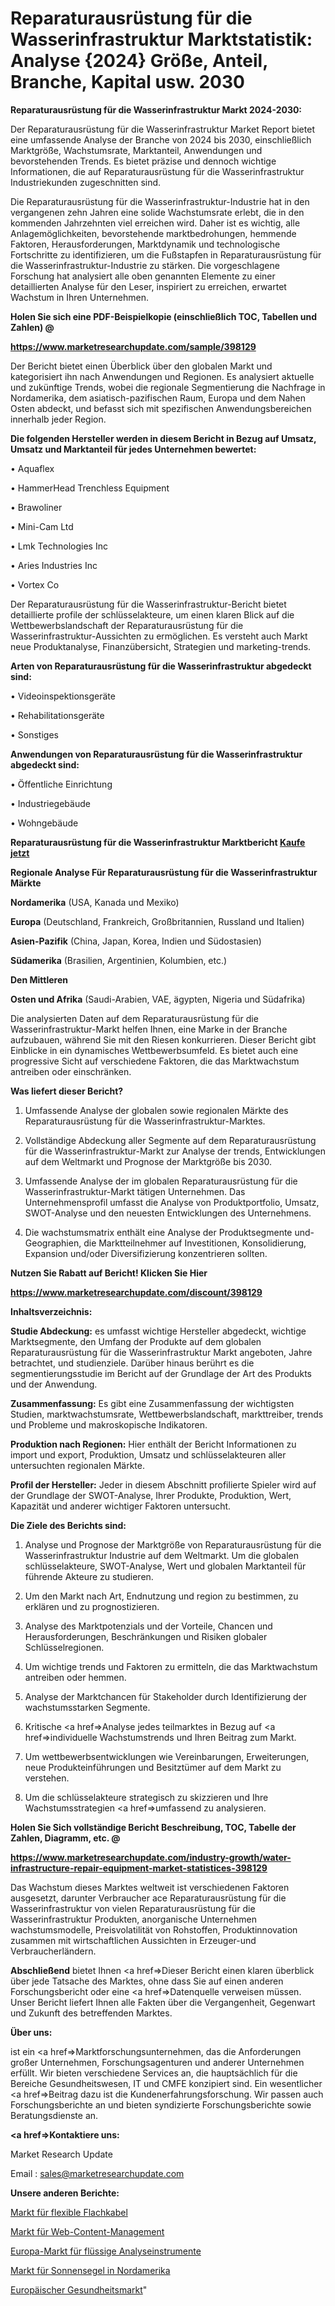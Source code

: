 # Reparaturausrüstung für die Wasserinfrastruktur Marktstatistik: Analyse {2024} Größe, Anteil, Branche, Kapital usw. 2030

<strong>Reparaturausrüstung für die Wasserinfrastruktur Markt 2024-2030:</strong>

Der Reparaturausrüstung für die Wasserinfrastruktur Market Report bietet eine umfassende Analyse der Branche von 2024 bis 2030, einschließlich Marktgröße, Wachstumsrate, Marktanteil, Anwendungen und bevorstehenden Trends. Es bietet präzise und dennoch wichtige Informationen, die auf Reparaturausrüstung für die Wasserinfrastruktur Industriekunden zugeschnitten sind.

Die Reparaturausrüstung für die Wasserinfrastruktur-Industrie hat in den vergangenen zehn Jahren eine solide Wachstumsrate erlebt, die in den kommenden Jahrzehnten viel erreichen wird. Daher ist es wichtig, alle Anlagemöglichkeiten, bevorstehende marktbedrohungen, hemmende Faktoren, Herausforderungen, Marktdynamik und technologische Fortschritte zu identifizieren, um die Fußstapfen in Reparaturausrüstung für die Wasserinfrastruktur-Industrie zu stärken. Die vorgeschlagene Forschung hat analysiert alle oben genannten Elemente zu einer detaillierten Analyse für den Leser, inspiriert zu erreichen, erwartet Wachstum in Ihren Unternehmen.



<strong>Holen Sie sich eine PDF-Beispielkopie (einschließlich TOC, Tabellen und Zahlen) @
</strong>

<strong><a href=https://www.marketresearchupdate.com/sample/398129>

<strong>https://www.marketresearchupdate.com/sample/398129</u></font></a></strong></strong>

Der Bericht bietet einen Überblick über den globalen Markt und kategorisiert ihn nach Anwendungen und Regionen. Es analysiert aktuelle und zukünftige Trends, wobei die regionale Segmentierung die Nachfrage in Nordamerika, dem asiatisch-pazifischen Raum, Europa und dem Nahen Osten abdeckt, und befasst sich mit spezifischen Anwendungsbereichen innerhalb jeder Region.



<strong>Die folgenden Hersteller werden in diesem Bericht in Bezug auf Umsatz, Umsatz und Marktanteil für jedes Unternehmen bewertet:</strong>

• Aquaflex

• HammerHead Trenchless Equipment

• Brawoliner

• Mini-Cam Ltd

• Lmk Technologies Inc

• Aries Industries Inc

• Vortex Co

Der Reparaturausrüstung für die Wasserinfrastruktur-Bericht bietet detaillierte profile der schlüsselakteure, um einen klaren Blick auf die Wettbewerbslandschaft der Reparaturausrüstung für die Wasserinfrastruktur-Aussichten zu ermöglichen. Es versteht auch Markt neue Produktanalyse, Finanzübersicht, Strategien und marketing-trends.



<strong>Arten von Reparaturausrüstung für die Wasserinfrastruktur abgedeckt sind:</strong>

• Videoinspektionsgeräte

• Rehabilitationsgeräte

• Sonstiges



<strong>Anwendungen von Reparaturausrüstung für die Wasserinfrastruktur abgedeckt sind:</strong>

• Öffentliche Einrichtung

• Industriegebäude

• Wohngebäude



<strong>Reparaturausrüstung für die Wasserinfrastruktur Marktbericht <a href=https://www.marketresearchupdate.com/buynow/398129>Kaufe jetzt</a></strong>



<strong>Regionale Analyse Für Reparaturausrüstung für die Wasserinfrastruktur Märkte</strong>



<strong>Nordamerika</strong> (USA, Kanada und Mexiko)



<strong>Europa</strong> (Deutschland, Frankreich, Großbritannien, Russland und Italien)



<strong>Asien-Pazifik</strong> (China, Japan, Korea, Indien und Südostasien)



<strong>Südamerika</strong> (Brasilien, Argentinien, Kolumbien, etc.)



<strong>Den Mittleren</strong> 

<strong>Osten und Afrika</strong> (Saudi-Arabien, VAE, ägypten, Nigeria und Südafrika)

Die analysierten Daten auf dem Reparaturausrüstung für die Wasserinfrastruktur-Markt helfen Ihnen, eine Marke in der Branche aufzubauen, während Sie mit den Riesen konkurrieren. Dieser Bericht gibt Einblicke in ein dynamisches Wettbewerbsumfeld. Es bietet auch eine progressive Sicht auf verschiedene Faktoren, die das Marktwachstum antreiben oder einschränken.



<strong>Was liefert dieser Bericht?</strong>

1. Umfassende Analyse der globalen sowie regionalen Märkte des Reparaturausrüstung für die Wasserinfrastruktur-Marktes.

2. Vollständige Abdeckung aller Segmente auf dem Reparaturausrüstung für die Wasserinfrastruktur-Markt zur Analyse der trends, Entwicklungen auf dem Weltmarkt und Prognose der Marktgröße bis 2030.

3. Umfassende Analyse der im globalen Reparaturausrüstung für die Wasserinfrastruktur-Markt tätigen Unternehmen. Das Unternehmensprofil umfasst die Analyse von Produktportfolio, Umsatz, SWOT-Analyse und den neuesten Entwicklungen des Unternehmens.

4. Die wachstumsmatrix enthält eine Analyse der Produktsegmente und-Geographien, die Marktteilnehmer auf Investitionen, Konsolidierung, Expansion und/oder Diversifizierung konzentrieren sollten.



<strong>Nutzen Sie Rabatt auf Bericht! Klicken Sie Hier
</strong>

<strong><a href=https://www.marketresearchupdate.com/discount/398129>https://www.marketresearchupdate.com/discount/398129</b></u></font></strong></a>



<strong>Inhaltsverzeichnis:</strong>



<strong>Studie Abdeckung:</strong> es umfasst wichtige Hersteller abgedeckt, wichtige Marktsegmente, den Umfang der Produkte auf dem globalen Reparaturausrüstung für die Wasserinfrastruktur Markt angeboten, Jahre betrachtet, und studienziele. Darüber hinaus berührt es die segmentierungsstudie im Bericht auf der Grundlage der Art des Produkts und der Anwendung.



<strong>Zusammenfassung:</strong> Es gibt eine Zusammenfassung der wichtigsten Studien, marktwachstumsrate, Wettbewerbslandschaft, markttreiber, trends und Probleme und makroskopische Indikatoren.



<strong>Produktion nach Regionen:</strong> Hier enthält der Bericht Informationen zu import und export, Produktion, Umsatz und schlüsselakteuren aller untersuchten regionalen Märkte.



<strong>Profil der Hersteller:</strong> Jeder in diesem Abschnitt profilierte Spieler wird auf der Grundlage der SWOT-Analyse, Ihrer Produkte, Produktion, Wert, Kapazität und anderer wichtiger Faktoren untersucht.



<strong>Die Ziele des Berichts sind:</strong>

1) Analyse und Prognose der Marktgröße von Reparaturausrüstung für die Wasserinfrastruktur Industrie auf dem Weltmarkt.
Um die globalen schlüsselakteure, SWOT-Analyse, Wert und globalen Marktanteil für führende Akteure zu studieren.

2) Um den Markt nach Art, Endnutzung und region zu bestimmen, zu erklären und zu prognostizieren.

3) Analyse des Marktpotenzials und der Vorteile, Chancen und Herausforderungen, Beschränkungen und Risiken globaler Schlüsselregionen.

4) Um wichtige trends und Faktoren zu ermitteln, die das Marktwachstum antreiben oder hemmen.

5) Analyse der Marktchancen für Stakeholder durch Identifizierung der wachstumsstarken Segmente.

6) Kritische <a href=>Analyse</a> jedes teilmarktes in Bezug auf <a href=>individuelle</a> Wachstumstrends und Ihren Beitrag zum Markt.

7) Um wettbewerbsentwicklungen wie Vereinbarungen, Erweiterungen, neue Produkteinführungen und Besitztümer auf dem Markt zu verstehen.

8) Um die schlüsselakteure strategisch zu skizzieren und Ihre Wachstumsstrategien <a href=>umfassend</a> zu analysieren.



<strong>Holen Sie Sich vollständige Bericht Beschreibung, TOC, Tabelle der Zahlen, Diagramm, etc. @ </strong>

<strong><a href=https://www.marketresearchupdate.com/industry-growth/water-infrastructure-repair-equipment-market-statistices-398129>https://www.marketresearchupdate.com/industry-growth/water-infrastructure-repair-equipment-market-statistices-398129</a></font></strong>

Das Wachstum dieses Marktes weltweit ist verschiedenen Faktoren ausgesetzt, darunter Verbraucher ace Reparaturausrüstung für die Wasserinfrastruktur von vielen Reparaturausrüstung für die Wasserinfrastruktur Produkten, anorganische Unternehmen wachstumsmodelle, Preisvolatilität von Rohstoffen, Produktinnovation zusammen mit wirtschaftlichen Aussichten in Erzeuger-und Verbraucherländern.



<strong>Abschließend</strong> bietet Ihnen <a href=>Dieser</a> Bericht einen klaren überblick über jede Tatsache des Marktes, ohne dass Sie auf einen anderen Forschungsbericht oder eine <a href=>Datenquelle</a> verweisen müssen. Unser Bericht liefert Ihnen alle Fakten über die Vergangenheit, Gegenwart und Zukunft des betreffenden Marktes.



<strong>Über uns:</strong>

 ist ein <a href=>Marktfors</a>chungsunternehmen, das die Anforderungen großer Unternehmen, Forschungsagenturen und anderer Unternehmen erfüllt. Wir bieten verschiedene Services an, die hauptsächlich für die Bereiche Gesundheitswesen, IT und CMFE konzipiert sind. Ein wesentlicher <a href=>Beitrag</a> dazu ist die Kundenerfahrungsforschung. Wir passen auch Forschungsberichte an und bieten syndizierte Forschungsberichte sowie Beratungsdienste an.



<strong><a href=>Kontaktiere uns:</a></strong>

Market Research Update

Email : sales@marketresearchupdate.com



<strong>Unsere anderen Berichte:</strong>

<a href=https://www.linkedin.com/pulse/flexible-flat-cable-market-analysis-understanding-current>Markt für flexible Flachkabel</a>

<a href=https://www.linkedin.com/pulse/web-content-management-market-size-industry-growth-factors>Markt für Web-Content-Management</a>

<a href=https://www.linkedin.com/pulse/europe-liquid-analytical-instrument-market-trends-size>Europa-Markt für flüssige Analyseinstrumente</a>

<a href=https://www.linkedin.com/pulse/north-america-shade-sails-market-analysis-2023>Markt für Sonnensegel in Nordamerika</a>

<a href=https://www.linkedin.com/pulse/europe-healthcare-medical-market-growth-possibilities>Europäischer Gesundheitsmarkt</a>"
